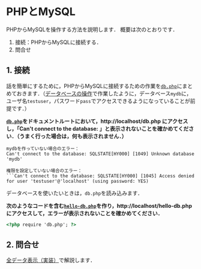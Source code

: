 # PHPとMySQL

PHPからMySQLを操作する方法を説明します．
概要は次のとおりです．

1. 接続：PHPからMySQLに接続する．
1. 問合せ

## 1. 接続

話を簡単にするために，PHPからMySQLに接続するための作業を[`db.php`](/db.php)にまとめておきます．（[データベースの操作](sql.md)で作業したように，データベース`mydb`に，ユーザ名`testuser`，パスワード`pass`でアクセスできるようになっていることが前提です．）

**[`db.php`](/db.php)をドキュメントルートにおいて，http://localhost/db.php にアクセスし，「Can't connect to the database: 」と表示されないことを確かめてください．（うまく行った場合は，何も表示されません．）**

```
mydbを作っていない場合のエラー：
Can't connect to the database: SQLSTATE[HY000] [1049] Unknown database 'mydb'

権限を設定していない場合のエラー：
```Can't connect to the database: SQLSTATE[HY000] [1045] Access denied for user 'testuser'@'localhost' (using password: YES)
```

データベースを使いたいときは，`db.php`を読み込みます．

**次のようなコードを含む[`hello-db.php`](hello-db.php)を作り，http://localhost/hello-db.php にアクセスして，エラーが表示されないことを確かめてください．**

```html
<?php require 'db.php'; ?>
```

## 2. 問合せ

[全データ表示（実装）](/patterns/show-all/)で解説します．